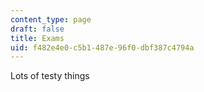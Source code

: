 ```yaml
---
content_type: page
draft: false
title: Exams
uid: f482e4e0-c5b1-487e-96f0-dbf387c4794a
---
```

Lots of testy things